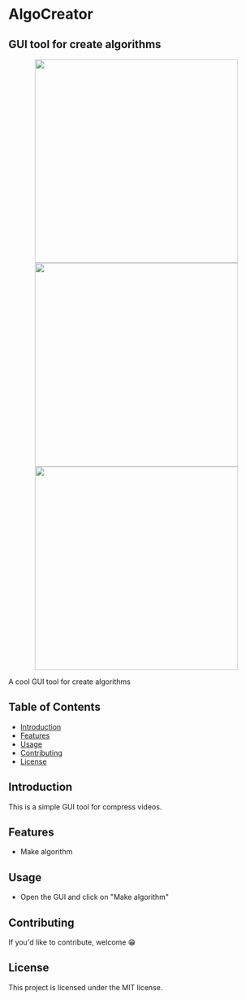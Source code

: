 # AlgoCreator

## GUI tool for create algorithms

<p align="center">
  <img width="400" src="https://github.com/LandPix200/AlgoCreator/assets/86841267/c3a4ca47-3ca5-4802-8712-60746999bfb1">
  <img width="400" src="https://github.com/LandPix200/AlgoCreator/assets/86841267/43f2d0f0-2f6a-49b8-a860-2ecce3714f61">
  <img width="400" src="https://github.com/LandPix200/AlgoCreator/assets/86841267/4532bab0-0214-4107-8079-541e5d8a1127">
</p>


A cool GUI tool for create algorithms

## Table of Contents

* [Introduction](#introduction)
* [Features](#features)
* [Usage](#usage)
* [Contributing](#contributing)
* [License](#license)

## Introduction

This is a simple GUI tool for compress videos.


## Features

- Make algorithm

## Usage

- Open the GUI and click on "Make algorithm"

## Contributing

If you'd like to contribute, welcome 😁

## License

This project is licensed under the MIT license.